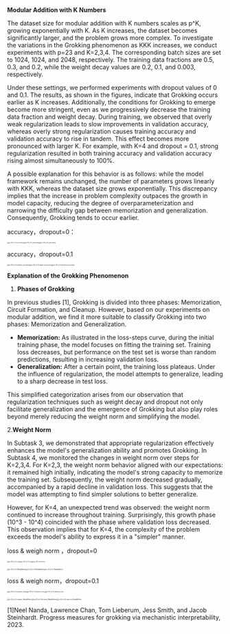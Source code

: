 **Modular Addition with K Numbers**

The dataset size for modular addition with K numbers scales as p^K, growing exponentially with K. As K increases, the dataset becomes significantly larger, and the problem grows more complex. To investigate the variations in the Grokking phenomenon as KKK increases, we conduct experiments with p=23 and K=2,3,4. The corresponding batch sizes are set to 1024, 1024, and 2048, respectively. The training data fractions are 0.5, 0.3, and 0.2, while the weight decay values are 0.2, 0.1, and 0.003, respectively.

Under these settings, we performed experiments with dropout values of 0 and 0.1. The results, as shown in the figures, indicate that Grokking occurs earlier as K increases. Additionally, the conditions for Grokking to emerge become more stringent, even as we progressively decrease the training data fraction and weight decay. During training, we observed that overly weak regularization leads to slow improvements in validation accuracy, whereas overly strong regularization causes training accuracy and validation accuracy to rise in tandem. This effect becomes more pronounced with larger K. For example, with K=4 and dropout = 0.1, strong regularization resulted in both training accuracy and validation accuracy rising almost simultaneously to 100%.

A possible explanation for this behavior is as follows: while the model framework remains unchanged, the number of parameters grows linearly with KKK, whereas the dataset size grows exponentially. This discrepancy implies that the increase in problem complexity outpaces the growth in model capacity, reducing the degree of overparameterization and narrowing the difficulty gap between memorization and generalization. Consequently, Grokking tends to occur earlier.



accuracy，dropout=0：

<img src="C:\Users\潘奕成\Desktop\subtask4\p=23_k=2_accuracy.png" alt="p=23_k=2_accuracy" style="zoom: 25%;" /><img src="C:\Users\潘奕成\Desktop\subtask4\p=23_k=3_accuracy.png" alt="p=23_k=3_accuracy" style="zoom:25%;" /><img src="C:\Users\潘奕成\Desktop\subtask4\p=23_k=4_accuracy.png" alt="p=23_k=4_accuracy" style="zoom: 25%;" />

accuracy，dropout=0.1

<img src="C:\Users\潘奕成\Desktop\subtask4\p=23_k=2_dropout_accuracy.png" alt="p=23_k=2_dropout_accuracy" style="zoom:25%;" /><img src="C:\Users\潘奕成\Desktop\subtask4\p=23_k=3_dropout_accuracy.png" alt="p=23_k=3_dropout_accuracy" style="zoom:25%;" /><img src="C:\Users\潘奕成\Desktop\subtask4\p=23_k=4_dropout_accuracy.png" alt="p=23_k=4_dropout_accuracy" style="zoom:25%;" />

**Explanation of the Grokking Phenomenon**

1. **Phases of Grokking**

In previous studies [1], Grokking is divided into three phases: Memorization, Circuit Formation, and Cleanup. However, based on our experiments on modular addition, we find it more suitable to classify Grokking into two phases: Memorization and Generalization.

- **Memorization:** As illustrated in the loss-steps curve, during the initial training phase, the model focuses on fitting the training set. Training loss decreases, but performance on the test set is worse than random predictions, resulting in increasing validation loss.
- **Generalization:** After a certain point, the training loss plateaus. Under the influence of regularization, the model attempts to generalize, leading to a sharp decrease in test loss.

This simplified categorization arises from our observation that regularization techniques such as weight decay and dropout not only facilitate generalization and the emergence of Grokking but also play roles beyond merely reducing the weight norm and simplifying the model.

 2.**Weight Norm**

In Subtask 3, we demonstrated that appropriate regularization effectively enhances the model's generalization ability and promotes Grokking. In Subtask 4, we monitored the changes in weight norm over steps for K=2,3,4. For K=2,3, the weight norm behavior aligned with our expectations: it remained high initially, indicating the model's strong capacity to memorize the training set. Subsequently, the weight norm decreased gradually, accompanied by a rapid decline in validation loss. This suggests that the model was attempting to find simpler solutions to better generalize.

However, for K=4, an unexpected trend was observed: the weight norm continued to increase throughout training. Surprisingly, this growth phase (10^3 - 10^4) coincided with the phase where validation loss decreased. This observation implies that for K=4, the complexity of the problem exceeds the model's ability to express it in a "simpler" manner.



loss & weigh norm ，dropout=0

<img src="C:\Users\潘奕成\Desktop\subtask4\p=23_k=2_loss.png" alt="p=23_k=2_loss" style="zoom:25%;" /><img src="C:\Users\潘奕成\Desktop\subtask4\p=23_k=3_loss.png" alt="p=23_k=3_loss" style="zoom:25%;" /><img src="C:\Users\潘奕成\Desktop\subtask4\p=23_k=4_loss.png" alt="p=23_k=4_loss" style="zoom:25%;" />

<img src="C:\Users\潘奕成\Desktop\subtask4\p=23_k=2_WeightNorm.png" alt="p=23_k=2_WeightNorm" style="zoom:25%;" /><img src="C:\Users\潘奕成\Desktop\subtask4\p=23_k=3_WeightNorm.png" alt="p=23_k=3_WeightNorm" style="zoom:25%;" /><img src="C:\Users\潘奕成\Desktop\subtask4\p=23_k=4_WeightNorm.png" alt="p=23_k=4_WeightNorm" style="zoom:25%;" />

loss & weigh norm，dropout=0.1

<img src="C:\Users\潘奕成\Desktop\subtask4\p=23_k=2_dropout_loss.png" alt="p=23_k=2_dropout_loss" style="zoom:25%;" /><img src="C:\Users\潘奕成\Desktop\subtask4\p=23_k=3_dropout_loss.png" alt="p=23_k=3_dropout_loss" style="zoom:25%;" /><img src="C:\Users\潘奕成\Desktop\subtask4\p=23_k=4_dropout_loss.png" alt="p=23_k=4_dropout_loss" style="zoom:25%;" />

<img src="C:\Users\潘奕成\Desktop\subtask4\p=23_k=2_dropout_WeightNorm.png" alt="p=23_k=2_dropout_WeightNorm" style="zoom:25%;" /><img src="C:\Users\潘奕成\Desktop\subtask4\p=23_k=3_dropout_WeightNorm.png" alt="p=23_k=3_dropout_WeightNorm" style="zoom:25%;" /><img src="C:\Users\潘奕成\Desktop\subtask4\p=23_k=4_dropout_WeightNorm.png" alt="p=23_k=4_dropout_WeightNorm" style="zoom:25%;" />

[1]Neel Nanda, Lawrence Chan, Tom Lieberum, Jess Smith, and Jacob Steinhardt. Progress measures for grokking via mechanistic interpretability, 2023.